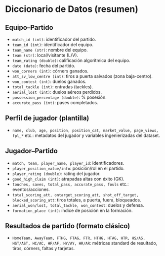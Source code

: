 # Diccionario de Datos (resumen)

## Equipo–Partido
- `match_id (int)`: identificador del partido.
- `team_id (int)`: identificador del equipo.
- `team_name (str)`: nombre del equipo.
- `team (str)`: local/visitante (L/V).
- `team_rating (double)`: calificación algorítmica del equipo.
- `date (date)`: fecha del partido.
- `won_corners (int)`: córners ganados.
- `att_sv_low_centre (int)`: tiros a puerta salvados (zona baja-centro).
- `won_contest (int)`: duelos ganados.
- `total_tackle (int)`: entradas (tackles).
- `aerial_lost (int)`: duelos aéreos perdidos.
- `possession_percentage (double)`: % posesión.
- `accurate_pass (int)`: pases completados.

## Perfil de jugador (plantilla)
- `name, club, age, position, position_cat, market_value, page_views, fpl_*` etc.: metadatos del jugador y variables ingenierizadas del dataset.

## Jugador–Partido
- `match, team, player_name, player_id`: identificadores.
- `player_position_value/info`: posición/rol en el partido.
- `player_rating (double)`: rating del jugador.
- `good_high_claim (int)`: atrapadas altas con éxito (GK).
- `touches, saves, total_pass, accurate_pass, fouls` etc.: eventos/acciones.
- `total_scoring_att, ontarget_scoring_att, shot_off_target, blocked_scoring_att`:
  tiros totales, a puerta, fuera, bloqueados.
- `aerial_won/lost, total_tackle, won_contest`: duelos y defensa.
- `formation_place (int)`: índice de posición en la formación.

## Resultados de partido (formato clásico)
- `HomeTeam, AwayTeam, FTHG, FTAG, FTR, HTHG, HTAG, HTR, HS/AS, HST/AST, HC/AC, HF/AF, HY/AY, HR/AR`:
  métricas standard de resultado, tiros, córners, faltas y tarjetas.
